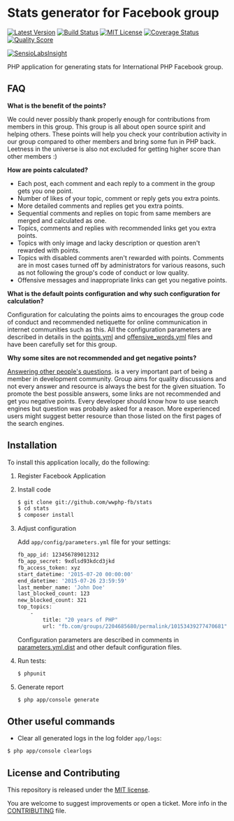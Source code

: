 # Stats generator for Facebook group

[![Latest Version](https://img.shields.io/github/release/wwphp-fb/stats.svg?style=flat-square)](https://github.com/wwphp-fb/stats/releases)
[![Build Status](https://img.shields.io/travis/wwphp-fb/stats/master.svg?style=flat-square)](https://travis-ci.org/wwphp-fb/stats)
[![MIT License](https://img.shields.io/badge/license-MIT-brightgreen.svg?style=flat-square)](LICENSE)
[![Coverage Status](https://img.shields.io/scrutinizer/coverage/g/wwphp-fb/stats.svg?style=flat-square)](https://scrutinizer-ci.com/g/wwphp-fb/stats/code-structure)
[![Quality Score](https://img.shields.io/scrutinizer/g/wwphp-fb/stats.svg?style=flat-square)](https://scrutinizer-ci.com/g/wwphp-fb/stats)

[![SensioLabsInsight](https://insight.sensiolabs.com/projects/c317a2f5-1fbe-4d76-a93c-8f0d98e61ef6/big.png)](https://insight.sensiolabs.com/projects/c317a2f5-1fbe-4d76-a93c-8f0d98e61ef6)

PHP application for generating stats for International PHP Facebook group.

## FAQ

**What is the benefit of the points?**

We could never possibly thank properly enough for contributions from members in
this group. This group is all about open source spirit and helping others. These
points will help you check your contribution activity in our group compared to
other members and bring some fun in PHP back. Leetness in the universe is also
not excluded for getting higher score than other members :)

**How are points calculated?**

* Each post, each comment and each reply to a comment in the group gets you one point.
* Number of likes of your topic, comment or reply gets you extra points.
* More detailed comments and replies get you extra points.
* Sequential comments and replies on topic from same members are merged and calculated as one.
* Topics, comments and replies with recommended links get you extra points.
* Topics with only image and lacky description or question aren't rewarded with
  points.
* Topics with disabled comments aren't rewarded with points. Comments are in
  most cases turned off by administrators for various reasons, such as not
  following the group's code of conduct or low quality.
* Offensive messages and inappropriate links can get you negative points.

**What is the default points configuration and why such configuration for calculation?**

Configuration for calculating the points aims to encourages the group code of
conduct and recommended netiquette for online communication in internet communities
such as this. All the configuration parameters are described in details in the
[points.yml](app/config/points.yml) and
[offensive_words.yml](app/config/offensive_words.yml) files and have been
carefully set for this group.

**Why some sites are not recommended and get negative points?**

[Answering other people's questions](http://dev-human.com/~mauriciojr/growing-your-experience-with-community-participation).
is a very important part of being a member in development community. Group aims
for quality discussions and not every answer and resource is always the best for
the given situation. To promote the best possible answers, some links are not
recommended and get you negative points. Every developer should know how to use
search engines but question was probably asked for a reason. More experienced
users might suggest better resource than those listed on the first pages of the
search engines.

## Installation

To install this application locally, do the following:

1. Register Facebook Application

2. Install code

    ```bash
    $ git clone git://github.com/wwphp-fb/stats
    $ cd stats
    $ composer install
    ```

3. Adjust configuration

    Add `app/config/parameters.yml` file for your settings:

    ```bash
    fb_app_id: 123456789012312
    fb_app_secret: 9xdlsd93kdcd3jkd
    fb_access_token: xyz
    start_datetime: '2015-07-20 00:00:00'
    end_datetime: '2015-07-26 23:59:59'
    last_member_name: 'John Doe'
    last_blocked_count: 123
    new_blocked_count: 321
    top_topics:
        -
            title: "20 years of PHP"
            url: "fb.com/groups/2204685680/permalink/10153439277470681"
    ```

    Configuration parameters are described in comments in [parameters.yml.dist](app/config/parameters.yml.dist)
    and other default configuration files.

4. Run tests:

    ```bash
    $ phpunit
    ```

5. Generate report

    ```bash
    $ php app/console generate
    ```

## Other useful commands

* Clear all generated logs in the log folder `app/logs`:

```bash
$ php app/console clearlogs
```


## License and Contributing

This repository is released under the [MIT license](LICENSE).

You are welcome to suggest improvements or open a ticket. More info in the 
[CONTRIBUTING](CONTRIBUTING.md) file.
